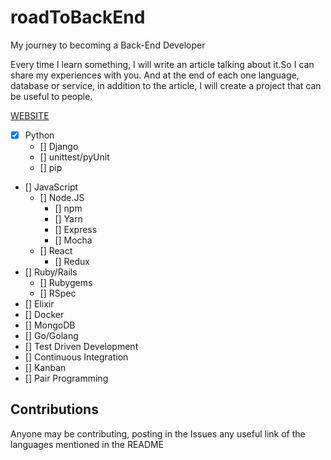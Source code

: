 # roadToBackEnd
My journey to becoming a Back-End Developer

Every time I learn something, I will write an article talking about it.So I can share my experiences with you.
And at the end of each one language, database or service, in addition to the article, I will create a project that can be useful to people.

[WEBSITE](https://gka19.github.io)

* [x] Python
	* [] Django
	* [] unittest/pyUnit
	* [] pip
* [] JavaScript
	* [] Node.JS
		* [] npm
		* [] Yarn
		* [] Express
		* [] Mocha
	* [] React
		* [] Redux
* [] Ruby/Rails
	* [] Rubygems
	* [] RSpec
* [] Elixir
* [] Docker
* [] MongoDB
* [] Go/Golang
* [] Test Driven Development
* [] Continuous Integration
* [] Kanban
* [] Pair Programming

## Contributions
Anyone may be contributing, posting in the Issues any useful link of the languages mentioned in the README